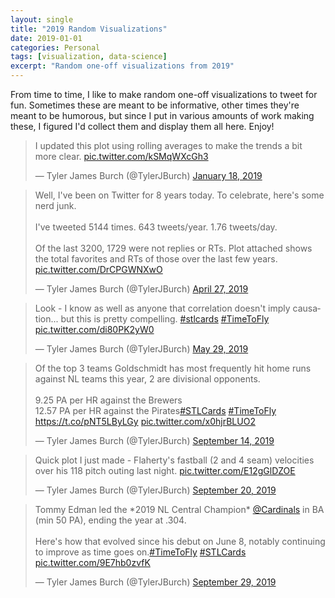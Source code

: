 ```yaml
---
layout: single
title: "2019 Random Visualizations"
date: 2019-01-01
categories: Personal
tags: [visualization, data-science]
excerpt: "Random one-off visualizations from 2019"
---
```


From time to time, I like to make random one-off visualizations to tweet for fun. Sometimes these are meant to be informative, other times they're meant to be humorous, but since I put in various amounts of work making these, I figured I'd collect them and display them all here. Enjoy!

<blockquote class="twitter-tweet tw-align-center" ><p lang="en" dir="ltr">I updated this plot using rolling averages to make the trends a bit more clear. <a href="https://t.co/kSMqWXcGh3">pic.twitter.com/kSMqWXcGh3</a></p>&mdash; Tyler James Burch (@TylerJBurch) <a href="https://twitter.com/TylerJBurch/status/1086110943619268609?ref_src=twsrc%5Etfw">January 18, 2019</a></blockquote> <script async src="https://platform.twitter.com/widgets.js" charset="utf-8"></script>


<blockquote class="twitter-tweet tw-align-center"><p lang="en" dir="ltr">Well, I&#39;ve been on Twitter for 8 years today. To celebrate, here&#39;s some nerd junk.<br><br>I&#39;ve tweeted 5144 times. 643 tweets/year. 1.76 tweets/day.<br><br>Of the last 3200, 1729 were not replies or RTs. Plot attached shows the total favorites and RTs of those over the last few years. <a href="https://t.co/DrCPGWNXwO">pic.twitter.com/DrCPGWNXwO</a></p>&mdash; Tyler James Burch (@TylerJBurch) <a href="https://twitter.com/TylerJBurch/status/1121966456860827648?ref_src=twsrc%5Etfw">April 27, 2019</a></blockquote> <script async src="https://platform.twitter.com/widgets.js" charset="utf-8"></script>

<blockquote class="twitter-tweet tw-align-center"><p lang="en" dir="ltr">Look - I know as well as anyone that correlation doesn&#39;t imply causation... but this is pretty compelling. <a href="https://twitter.com/hashtag/stlcards?src=hash&amp;ref_src=twsrc%5Etfw">#stlcards</a> <a href="https://twitter.com/hashtag/TimeToFly?src=hash&amp;ref_src=twsrc%5Etfw">#TimeToFly</a> <a href="https://t.co/di80PK2yW0">pic.twitter.com/di80PK2yW0</a></p>&mdash; Tyler James Burch (@TylerJBurch) <a href="https://twitter.com/TylerJBurch/status/1133711893024129024?ref_src=twsrc%5Etfw">May 29, 2019</a></blockquote> <script async src="https://platform.twitter.com/widgets.js" charset="utf-8"></script>

<blockquote class="twitter-tweet tw-align-center"><p lang="en" dir="ltr">Of the top 3 teams Goldschmidt has most frequently hit home runs against NL teams this year, 2 are divisional opponents. <br><br>9.25 PA per HR against the Brewers<br>12.57 PA per HR against the Pirates<a href="https://twitter.com/hashtag/STLCards?src=hash&amp;ref_src=twsrc%5Etfw">#STLCards</a> <a href="https://twitter.com/hashtag/TimeToFly?src=hash&amp;ref_src=twsrc%5Etfw">#TimeToFly</a> <a href="https://t.co/pNT5LByLGy">https://t.co/pNT5LByLGy</a> <a href="https://t.co/x0hjrBLUO2">pic.twitter.com/x0hjrBLUO2</a></p>&mdash; Tyler James Burch (@TylerJBurch) <a href="https://twitter.com/TylerJBurch/status/1172870423438069761?ref_src=twsrc%5Etfw">September 14, 2019</a></blockquote> <script async src="https://platform.twitter.com/widgets.js" charset="utf-8"></script>

<blockquote class="twitter-tweet tw-align-center"><p lang="en" dir="ltr">Quick plot I just made - Flaherty&#39;s fastball (2 and 4 seam) velocities over his 118 pitch outing last night. <a href="https://t.co/E12gGlDZOE">pic.twitter.com/E12gGlDZOE</a></p>&mdash; Tyler James Burch (@TylerJBurch) <a href="https://twitter.com/TylerJBurch/status/1175103060470882304?ref_src=twsrc%5Etfw">September 20, 2019</a></blockquote> <script async src="https://platform.twitter.com/widgets.js" charset="utf-8"></script>

<blockquote class="twitter-tweet tw-align-center"><p lang="en" dir="ltr">Tommy Edman led the *2019 NL Central Champion* <a href="https://twitter.com/Cardinals?ref_src=twsrc%5Etfw">@Cardinals</a> in BA (min 50 PA), ending the year at .304. <br><br>Here&#39;s how that evolved since his debut on June 8, notably continuing to improve as time goes on.<a href="https://twitter.com/hashtag/TimeToFly?src=hash&amp;ref_src=twsrc%5Etfw">#TimeToFly</a> <a href="https://twitter.com/hashtag/STLCards?src=hash&amp;ref_src=twsrc%5Etfw">#STLCards</a> <a href="https://t.co/9E7hb0zvfK">pic.twitter.com/9E7hb0zvfK</a></p>&mdash; Tyler James Burch (@TylerJBurch) <a href="https://twitter.com/TylerJBurch/status/1178431787061645312?ref_src=twsrc%5Etfw">September 29, 2019</a></blockquote> <script async src="https://platform.twitter.com/widgets.js" charset="utf-8"></script>